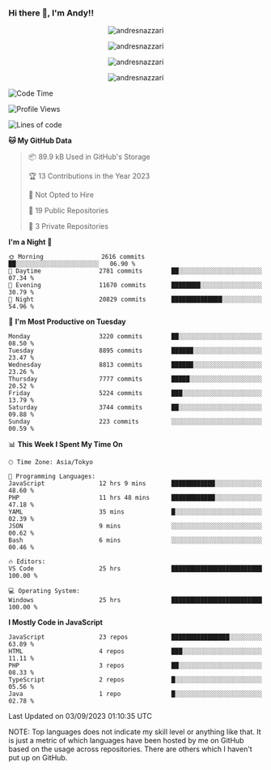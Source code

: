 ### Hi there 👋, I'm Andy!!

<p align="center" >
  <img src="https://github-profile-trophy.vercel.app/?username=AndresNazzari&theme=dracula&column=-1" alt="andresnazzari"/>
</p>

<p align="center">
  <img  src="https://github-readme-stats.vercel.app/api?username=AndresNazzari&count_private=true&show_icons=true&theme=dracula" alt="andresnazzari"/>
</p>
<p align="center">
  <img  src="https://github-readme-stats.vercel.app/api/top-langs/?username=AndresNazzari&layout=compact" alt="andresnazzari"/>
</p>
<p align="center" >
  <img src="https://github-readme-stats.vercel.app/api/wakatime?username=AndresNazzari" alt="andresnazzari"/>
</p>

<!--START_SECTION:waka-->
![Code Time](http://img.shields.io/badge/Code%20Time-809%20hrs%207%20mins-blue)

![Profile Views](http://img.shields.io/badge/Profile%20Views-0-blue)

![Lines of code](https://img.shields.io/badge/From%20Hello%20World%20I%27ve%20Written-8.9%20million%20lines%20of%20code-blue)

**🐱 My GitHub Data** 

> 📦 89.9 kB Used in GitHub's Storage 
 > 
> 🏆 13 Contributions in the Year 2023
 > 
> 🚫 Not Opted to Hire
 > 
> 📜 19 Public Repositories 
 > 
> 🔑 3 Private Repositories 
 > 
**I'm a Night 🦉** 

```text
🌞 Morning                2616 commits        ██░░░░░░░░░░░░░░░░░░░░░░░   06.90 % 
🌆 Daytime                2781 commits        ██░░░░░░░░░░░░░░░░░░░░░░░   07.34 % 
🌃 Evening                11670 commits       ████████░░░░░░░░░░░░░░░░░   30.79 % 
🌙 Night                  20829 commits       ██████████████░░░░░░░░░░░   54.96 % 
```
📅 **I'm Most Productive on Tuesday** 

```text
Monday                   3220 commits        ██░░░░░░░░░░░░░░░░░░░░░░░   08.50 % 
Tuesday                  8895 commits        ██████░░░░░░░░░░░░░░░░░░░   23.47 % 
Wednesday                8813 commits        ██████░░░░░░░░░░░░░░░░░░░   23.26 % 
Thursday                 7777 commits        █████░░░░░░░░░░░░░░░░░░░░   20.52 % 
Friday                   5224 commits        ███░░░░░░░░░░░░░░░░░░░░░░   13.79 % 
Saturday                 3744 commits        ██░░░░░░░░░░░░░░░░░░░░░░░   09.88 % 
Sunday                   223 commits         ░░░░░░░░░░░░░░░░░░░░░░░░░   00.59 % 
```


📊 **This Week I Spent My Time On** 

```text
🕑︎ Time Zone: Asia/Tokyo

💬 Programming Languages: 
JavaScript               12 hrs 9 mins       ████████████░░░░░░░░░░░░░   48.60 % 
PHP                      11 hrs 48 mins      ████████████░░░░░░░░░░░░░   47.18 % 
YAML                     35 mins             █░░░░░░░░░░░░░░░░░░░░░░░░   02.39 % 
JSON                     9 mins              ░░░░░░░░░░░░░░░░░░░░░░░░░   00.62 % 
Bash                     6 mins              ░░░░░░░░░░░░░░░░░░░░░░░░░   00.46 % 

🔥 Editors: 
VS Code                  25 hrs              █████████████████████████   100.00 % 

💻 Operating System: 
Windows                  25 hrs              █████████████████████████   100.00 % 
```

**I Mostly Code in JavaScript** 

```text
JavaScript               23 repos            ████████████████░░░░░░░░░   63.89 % 
HTML                     4 repos             ███░░░░░░░░░░░░░░░░░░░░░░   11.11 % 
PHP                      3 repos             ██░░░░░░░░░░░░░░░░░░░░░░░   08.33 % 
TypeScript               2 repos             █░░░░░░░░░░░░░░░░░░░░░░░░   05.56 % 
Java                     1 repo              █░░░░░░░░░░░░░░░░░░░░░░░░   02.78 % 
```




 Last Updated on 03/09/2023 01:10:35 UTC
<!--END_SECTION:waka-->

NOTE: Top languages does not indicate my skill level or anything like that. It is just a metric of which languages have been hosted by me on GitHub based on the usage across repositories. There are others which I haven't put up on GitHub.

<!-- Here are some ideas to get you started:

-   🔭 I’m currently working on ...
-   🌱 I’m currently learning ...
-   👯 I’m looking to collaborate on ...
-   🤔 I’m looking for help with ...
-   💬 Ask me about ...
-   📫 How to reach me: ...
-   😄 Pronouns: ...
-   ⚡ Fun fact: ... -->
